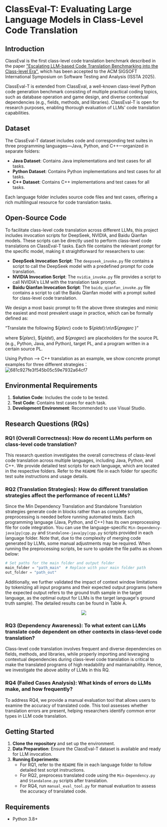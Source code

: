 # ClassEval-T: Evaluating Large Language Models in Class-Level Code Translation

## Introduction

ClassEval is the first class-level code translation benchmark described in the paper ["Escalating LLM-based Code Translation Benchmarking into the Class-level Era"](https://arxiv.org/abs/2411.06145), which has been accepted to the ACM SIGSOFT International Symposium on Software Testing and Analysis (ISSTA 2025).

ClassEval-T is extended from ClassEval, a well-known class-level Python code generation benchmark consisting of multiple practical coding topics, such as database operation and game design, and diverse contextual dependencies (e.g., fields, methods, and libraries). ClassEval-T is open for research purposes, enabling thorough evaluation of LLMs' code translation capabilities.

## Dataset

The ClassEval-T dataset includes code and corresponding test suites in three programming languages—Java, Python, and C++—organized in separate folders:

- **Java Dataset**: Contains Java implementations and test cases for all tasks.
- **Python Dataset**: Contains Python implementations and test cases for all tasks.
- **C++ Dataset**: Contains C++ implementations and test cases for all tasks.

Each language folder includes source code files and test cases, offering a rich multilingual resource for code translation tasks.

## Open-Source Code

To facilitate class-level code translation across different LLMs, this project includes invocation scripts for DeepSeek, NVIDIA, and Baidu Qianfan models. These scripts can be directly used to perform class-level code translations on ClassEval-T tasks. Each file contains the relevant prompt for the specific model, making it straightforward for researchers to use:

- **DeepSeek Invocation Script**: The `deepseek_invoke.py` file contains a script to call the DeepSeek model with a predefined prompt for code translation.
- **NVIDIA Invocation Script**: The `nvidia_invoke.py` file provides a script to call NVIDIA's LLM with the translation task prompt.
- **Baidu Qianfan Invocation Script**: The `baidu_qianfan_invoke.py` file contains a script to call the Baidu Qianfan model with a prompt suited for class-level code translation.

We design a most basic prompt to fit the above three strategies and mimic the easiest and most prevalent usage in practice, which can be formally defined as: 

“Translate the following ${𝑝𝑙𝑠𝑟𝑐} code to ${𝑝𝑙𝑑𝑠𝑡}:\n\n${𝑝𝑟𝑜𝑔𝑠𝑟𝑐 }”

where ${𝑝𝑙𝑠𝑟𝑐}, ${𝑝𝑙𝑑𝑠𝑡}, and ${𝑝𝑟𝑜𝑔𝑠𝑟𝑐} are placeholders for the source PL (e.g., Python, Java, and Python), target PL, and a program written in a certain source PL.

Using Python ——> C++ translation as an example, we show concrete prompt examples for three different strategies：
![681c927fe3f545b05c59e7932a64cf7](https://github.com/user-attachments/assets/af83c4e5-98a4-4b59-b4d1-2a96c6715f43)



## Environmental Requirements

1. **Solution Code**: Includes the code to be tested.
2. **Test Code**: Contains test cases for each task.
3. **Development Environment**: Recommended to use Visual Studio.

## Research Questions (RQs)

### RQ1 (Overall Correctness): How do recent LLMs perform on class-level code translation?

This research question investigates the overall correctness of class-level code translation across multiple languages, including Java, Python, and C++. We provide detailed test scripts for each language, which are located in the respective folders. Refer to the `README` file in each folder for specific test suite instructions and usage details.

### RQ2 (Translation Strategies): How do different translation strategies affect the performance of recent LLMs?

Since the Min Dependency Translation and Standalone Translation strategies generate code in blocks rather than as complete scripts, preprocessing is needed before running automated tests. Each programming language (Java, Python, and C++) has its own preprocessing file for code integration. You can use the language-specific `Min-Dependency-java|py|cpp.py` and `Standalone-java|py|cpp.py` scripts provided in each language folder. Note that, due to the complexity of merging code generated by LLMs, some manual adjustments may be required. When running the preprocessing scripts, be sure to update the file paths as shown below:

```python
# Set paths for the main folder and output folder
main_folder = "path_main"  # Replace with your main folder path
out_folder = "path_out"
```
Additionally, we further validated the impact of context window limitations by tokenizing all input programs and their expected output programs (where the expected output refers to the ground truth sample in the target language, as the optimal output for LLMs is the target language's ground truth sample). The detailed results can be found in Table A.

<p align="center">
  <img src="https://github.com/user-attachments/assets/7ed08e54-d81e-4ae4-8c40-579273ae6c14" />
</p>



### RQ3 (Dependency Awareness): To what extent can LLMs translate code dependent on other contexts in class-level code translation? 

Class-level code translation involves frequent and diverse dependencies on fields, methods, and libraries, while properly importing and leveraging contextual dependencies during class-level code translation is critical to make the translated programs of high readability and maintainability. Hence, we investigate the above ability of LLMs in this RQ.


### RQ4 (Failed Cases Analysis): What kinds of errors do LLMs make, and how frequently?

To address RQ4, we provide a manual evaluation tool that allows users to examine the accuracy of translated code. This tool assesses whether translation errors are present, helping researchers identify common error types in LLM code translation.

## Getting Started

1. **Clone the repository** and set up the environment.
2. **Data Preparation**: Ensure the ClassEval-T dataset is available and ready for LLM invocation.
3. **Running Experiments**:
    - For RQ1, refer to the `README` file in each language folder to follow detailed test script instructions.
    - For RQ2, preprocess translated code using the `Min-Dependency.py` and `Standalone.py` scripts after translation.
    - For RQ4, run `manual_eval_tool.py` for manual evaluation to assess the accuracy of translated code.

## Requirements

- Python 3.8+
